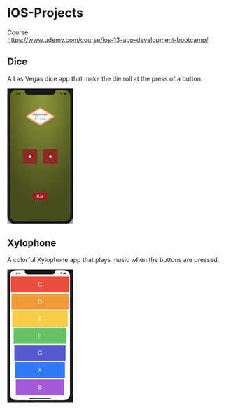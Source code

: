 # IOS-Projects

Course<br>
https://www.udemy.com/course/ios-13-app-development-bootcamp/

## Dice
A Las Vegas dice app that make the die roll at the press of a button.

<img src="Screenshots/Dice.png" width="150">

## Xylophone
A colorful Xylophone app that plays music when the buttons are pressed.

<img src="Screenshots/Xylophone.png" width="150">
